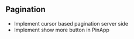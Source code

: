## Pagination

* Implement cursor based pagination server side
* Implement show more button in PinApp